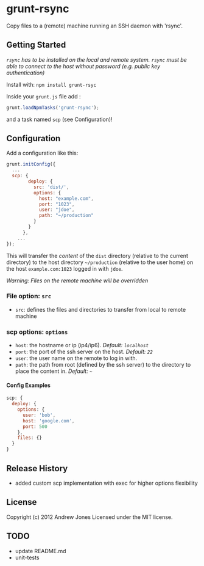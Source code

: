 # grunt-rsync

Copy files to a (remote) machine running an SSH daemon with 'rsync'.

## Getting Started

*`rsync` has to be installed on the local and remote system. `rsync` must be able to connect to the host without password (e.g. public key authentication)*

Install with: `npm install grunt-rsyc`

Inside your `grunt.js` file add :

``` javascript
grunt.loadNpmTasks('grunt-rsync');
```

and a task named `scp` (see Configuration)!

## Configuration

Add a configuration like this:

```javascript
grunt.initConfig({
  ...
  scp: {
        deploy: {
          src: 'dist/',
          options: {
            host: "example.com",
            port: "1023",
            user: "jdoe",
            path: "~/production"
          }
        }
      },
    ...
});
```

This will transfer the *content* of the `dist` directory (relative to the current directory) to the host directory `~/production` (relative to the user home) on the host `example.com:1023` logged in with `jdoe`.

*Warning: Files on the remote machine will be overridden*

### File option: `src`
- `src`: defines the files and directories to transfer from local to remote machine

### scp options: `options`

- `host`: the hostname or ip (ip4/ip6). *Default: `localhost`*
- `port`: the port of the ssh server on the host. *Default: `22`*
- `user`: the user name on the remote to log in with.
- `path`: the path from root (defined by the ssh server) to the directory to place the content in.  *Default: `~`*

#### Config Examples

```javascript
scp: {
  deploy: {
    options: {
      user: 'bob',
      host: 'google.com',
      port: 500
    },
    files: {}
  }
}
```

## Release History
  
  - added custom scp implementation with exec for higher options flexibility

## License
Copyright (c) 2012 Andrew Jones
Licensed under the MIT license.

## TODO

  - update README.md
  - unit-tests

